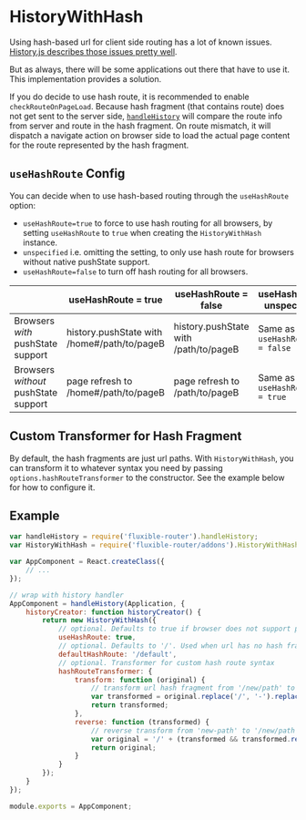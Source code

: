 # HistoryWithHash

Using hash-based url for client side routing has a lot of known issues.  [History.js describes those issues pretty well](https://github.com/browserstate/history.js/wiki/Intelligent-State-Handling).

But as always, there will be some applications out there that have to use it.  This implementation provides a solution.

If you do decide to use hash route, it is recommended to enable `checkRouteOnPageLoad`.  Because hash fragment (that contains route) does not get sent to the server side, [`handleHistory`](../handleHistory.md) will compare the route info from server and route in the hash fragment.  On route mismatch, it will dispatch a navigate action on browser side to load the actual page content for the route represented by the hash fragment.

## `useHashRoute` Config

You can decide when to use hash-based routing through the `useHashRoute` option:

* `useHashRoute=true` to force to use hash routing for all browsers, by setting `useHashRoute` to `true` when creating the `HistoryWithHash` instance.
* `unspecified` i.e. omitting the setting, to only use hash route for browsers without native pushState support.
* `useHashRoute=false` to turn off hash routing for all browsers.

|  | useHashRoute = true | useHashRoute = false | useHashRoute unspecified |
|--------------------------------------|-------------------------------------------------|---------------------------------------|--------------------------------|
| Browsers *with* pushState support | history.pushState with /home#/path/to/pageB | history.pushState with /path/to/pageB | Same as `useHashRoute = false` |
| Browsers *without* pushState support | page refresh to /home#/path/to/pageB | page refresh to /path/to/pageB | Same as `useHashRoute = true` |

## Custom Transformer for Hash Fragment

By default, the hash fragments are just url paths.  With `HistoryWithHash`, you can transform it to whatever syntax you need by passing `options.hashRouteTransformer` to the constructor.  See the example below for how to configure it.

## Example

```js
var handleHistory = require('fluxible-router').handleHistory;
var HistoryWithHash = require('fluxible-router/addons').HistoryWithHash;

var AppComponent = React.createClass({
    // ...
});

// wrap with history handler
AppComponent = handleHistory(Application, {
    historyCreator: function historyCreator() {
        return new HistoryWithHash({
            // optional. Defaults to true if browser does not support pushState; false otherwise.
            useHashRoute: true,
            // optional. Defaults to '/'. Used when url has no hash fragment
            defaultHashRoute: '/default',
            // optional. Transformer for custom hash route syntax
            hashRouteTransformer: {
                transform: function (original) {
                    // transform url hash fragment from '/new/path' to 'new-path'
                    var transformed = original.replace('/', '-').replace(/^(\-+)/, '');
                    return transformed;
                },
                reverse: function (transformed) {
                    // reverse transform from 'new-path' to '/new/path'
                    var original = '/' + (transformed && transformed.replace('-', '/'));
                    return original;
                }
            }
        });
    }
});

module.exports = AppComponent;
```
